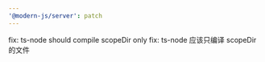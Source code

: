 ```yaml
---
'@modern-js/server': patch
---
```


fix: ts-node should compile scopeDir only
fix: ts-node 应该只编译 scopeDir 的文件
